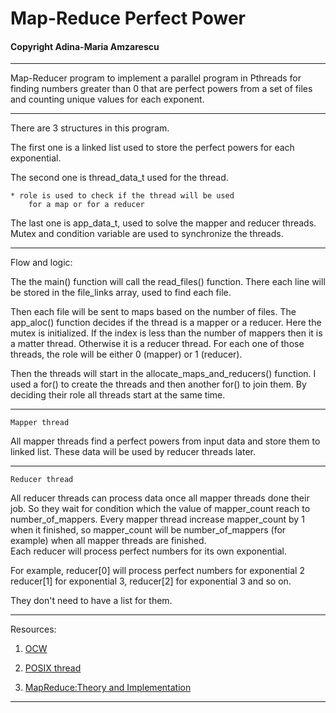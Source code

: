 # Map-Reduce Perfect Power
#### Copyright Adina-Maria Amzarescu

__________________________________________________________

Map-Reducer program to implement a parallel program in 
Pthreads for finding numbers greater than 0 that are
perfect powers from a set of files and counting unique 
values for each exponent.

__________________________________________________________

There are 3 structures in this program.

The first one is a linked list used to store the 
perfect powers for each exponential.

The second one is thread_data_t used for the thread.

    * role is used to check if the thread will be used
        for a map or for a reducer

The last one is app_data_t, used to solve the mapper
and reducer threads. Mutex and condition variable are
used to synchronize the threads. 

__________________________________________________________

Flow and logic:

The the main() function will call the read_files() function.
There each line will be stored in the file_links array, used
to find each file.

Then each file will be sent to maps based on the number of files.
The app_aloc() function decides if the thread is a mapper or
a reducer. Here the mutex is initialized. If the index is 
less than the number of mappers then it is a matter thread.
Otherwise it is a reducer thread. For each one of those threads,
the role will be either 0 (mapper) or 1 (reducer).

Then the threads will start in the allocate_maps_and_reducers() 
function. I used a for() to create the threads and then another
for() to join them. By deciding their role all threads start
at the same time.

__________________________________________________________

`Mapper thread`

All mapper threads find a perfect powers from input data 
and store them to linked list.
These data will be used by reducer threads later.

__________________________________________________________

`Reducer thread`

All reducer threads can process data once all mapper 
threads done their job.
So they wait for condition which the value of mapper_count 
reach to number_of_mappers.
Every mapper thread increase mapper_count by 1 when it 
finished, so mapper_count will be number_of_mappers (for example) 
when all mapper threads are finished.   
Each reducer will process perfect numbers for its own exponential.
    
For example,
    reducer[0] will process perfect numbers for exponential 2 
    reducer[1] for exponential 3, reducer[2] for exponential 3 and so on.
        
They don't need to have a list for them.

__________________________________________________________

Resources:

   1. [OCW](https://ocw.cs.pub.ro/courses/apd/laboratoare/02)

   2. [POSIX thread](https://www.cs.cmu.edu/afs/cs/academic/class/15492-f07/www/pthreads.html)

   3. [MapReduce:Theory and Implementation](https://courses.cs.washington.edu/courses/cse490h/08au/lectures/mapred.pdf)

__________________________________________________________
